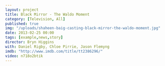 ```yaml
---
layout: project
title: Black Mirror - The Waldo Moment
category: [Television, All]
published: true
img: "/uploads/shaheen-baig-casting-black-mirror-the-waldo-moment.jpg"
date: 2013-02-25 00:00
tags: [example,news,story]
director: Bryn Higgins
with: Daniel Rigby, Chloe Pirrie, Jason Flemyng
imdb: "http://www.imdb.com/title/tt2386296/"
video: n718o2btik
---
```



